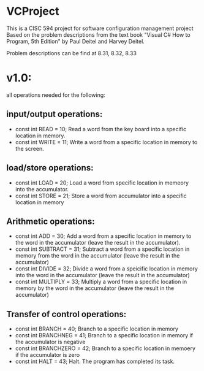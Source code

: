 # VCProject
This is a CISC 594 project for software configuration management project
Based on the problem descriptions from the text book "Visual C# How to Program, 5th Edition" by Paul Deitel and Harvey Deitel.

Problem descriptions can be find at 8.31, 8.32, 8.33

# v1.0:
all operations needed for the following:
 ## input/output operations:
  - const int READ = 10; Read a word from the key board into a specific location in memory.
  - const int WRITE = 11; Write a word from a specific location in memory to the screen.
 ## load/store operations:
  - const int LOAD = 20; Load a word from specific location in memeory into the accumulator.
  - const int STORE = 21; Store a word from accumulator into a specific location in memory
 ## Arithmetic operations:
  - const int ADD = 30; Add a word from a specific location in memory to the word in the accumulator (leave the result in the accumulator).
  - const int SUBTRACT = 31; Subtract a word from a specific location in memory from the word in the accumulator (leave the result in the accumulator)
  - const int DIVIDE = 32; Divide a word from a speicific location in memory into the word in the accumulator (leave the result in the accumulator)
  - const int MULTIPLY = 33; Multiply a word from a specific location in memory by the word in the accumulator (leave the result in the accumulator)
 ## Transfer of control operations:
  - const int BRANCH = 40; Branch to a specific location in memory
  - const int BRANCHNEG = 41; Branch to a specific location in memory if the accumulator is negative
  - const int BRANCHZERO = 42; Branch to a specific location in memoery if the accumulator is zero
  - const int HALT = 43; Halt. The program has completed its task.

